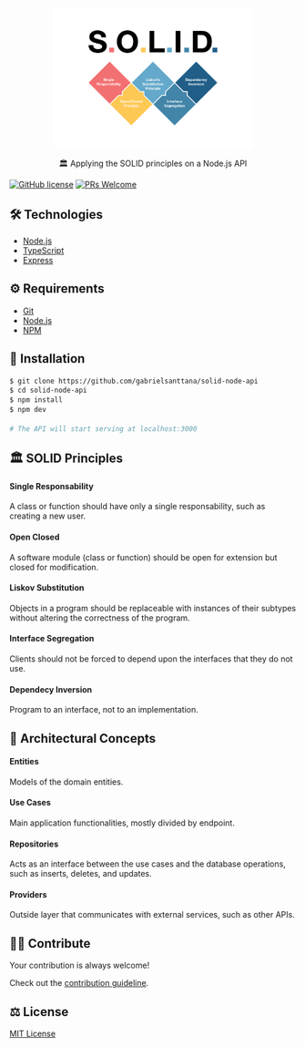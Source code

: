 <div align="center">
  <img src="./.github/solid.png" alt="solid-node-api" width="350" />
</div>

<p align="center">🏛️ Applying the SOLID principles on a Node.js API</p>

[![GitHub license](https://img.shields.io/badge/license-MIT-blue.svg)](https://github.com/gabrielsanttana/solid-node-api/blob/master/LICENSE) 
[![PRs Welcome](https://img.shields.io/badge/PRs-welcome-brightgreen.svg)](https://github.com/gabrielsanttana/solid-node-api/blob/main/CONTRIBUTING.md)

## 🛠️ Technologies

<ul>
  <li><a href="https://nodejs.org/en/docs/">Node.js</a></li>
  <li><a href="https://www.typescriptlang.org/">TypeScript</a></li>
  <li><a href="https://github.com/expressjs/express">Express</a></li>
</ul>

## ⚙️ Requirements

<ul>
  <li><a href="https://git-scm.com/">Git</a></li>
  <li><a href="https://nodejs.org/en/">Node.js</a></li>
  <li><a href="https://www.npmjs.com/">NPM</a></li>
</ul>
</ul>

## 🚀 Installation

```bash
$ git clone https://github.com/gabrielsanttana/solid-node-api
$ cd solid-node-api
$ npm install
$ npm dev

# The API will start serving at localhost:3000 
```

## 🏛️ SOLID Principles

#### Single Responsability

A class or function should have only a single responsability, such as creating a new user.

#### Open Closed

A software module (class or function) should be open for extension but closed for modification.

#### Liskov Substitution

Objects in a program should be replaceable with instances of their subtypes without altering the correctness of the program.

#### Interface Segregation

Clients should not be forced to depend upon the interfaces that they do not use.

#### Dependecy Inversion

Program to an interface, not to an implementation.

## 🧱 Architectural Concepts

#### Entities

Models of the domain entities.

#### Use Cases

Main application functionalities, mostly divided by endpoint.

#### Repositories

Acts as an interface between the use cases and the database operations, such as inserts, deletes, and updates.

#### Providers

Outside layer that communicates with external services, such as other APIs.

## 💁🏽 Contribute

Your contribution is always welcome!

Check out the [contribution guideline](https://github.com/gabrielsanttana/solid-node-api/blob/main/CONTRIBUTING.md).

## ⚖️ License

[MIT License](https://github.com/gabrielsanttana/solid-node-api/blob/main/LICENSE)
